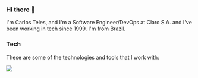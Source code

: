 ### Hi there 👋

I'm Carlos Teles, and I'm a Software Engineer/DevOps at Claro S.A. and I've been working in tech since 1999. I'm from Brazil.

### Tech
These are some of the technologies and tools that I work with:

![](https://img.shields.io/badge/python-python-green)

<!--
**carlos-teles/carlos-teles** is a ✨ _special_ ✨ repository because its `README.md` (this file) appears on your GitHub profile.

Here are some ideas to get you started:

- 🔭 I’m currently working on ...
- 🌱 I’m currently learning ...
- 👯 I’m looking to collaborate on ...
- 🤔 I’m looking for help with ...
- 💬 Ask me about ...
- 📫 How to reach me: ...
- 😄 Pronouns: ...
- ⚡ Fun fact: ...
-->
